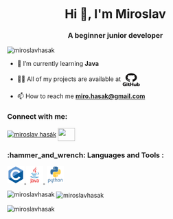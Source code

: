 <h1 align="center">Hi 👋, I'm Miroslav</h1>
<h3 align="center">A beginner junior developer</h3>


<p align="left"> <img src="https://komarev.com/ghpvc/?username=miroslavhasak&label=Profile%20views&color=0e75b6&style=flat" alt="miroslavhasak" /> </p>

- 🌱 I’m currently learning **Java**

- 👨‍💻 All of my projects are available at <a href="https://github.com/Miroslavhasak" target="blank"><img align="center" src="https://github.com/devicons/devicon/blob/master/icons/github/github-original-wordmark.svg" alt="miroslav hasák" height="30" width="40" /></a>

- 📫 How to reach me **miro.hasak@gmail.com**

<h3 align="left">Connect with me:</h3>
<p align="left">
<a href="https://linkedin.com/in/miroslav hasák" target="blank"><img align="center" src="https://raw.githubusercontent.com/rahuldkjain/github-profile-readme-generator/master/src/images/icons/Social/linked-in-alt.svg" alt="miroslav hasák" height="30" width="40" /></a>
<a href="mailto:miro.hasak@gmail.com" target="blank"><img align="center" src="https://logodix.com/logo/877390.png" height="30" width="40" /></a>
</p>

<h3 align="left">:hammer_and_wrench: Languages and Tools :</h3>
<p align="left"> <a href="https://www.cprogramming.com/" target="_blank" rel="noreferrer"> <img src="https://raw.githubusercontent.com/devicons/devicon/master/icons/c/c-original.svg" alt="c" width="40" height="40"/>
<img src="https://github.com/devicons/devicon/blob/master/icons/java/java-original-wordmark.svg" title="Java" alt="Java" width="40" height="40"/>&nbsp;</a> 
<img src="https://github.com/devicons/devicon/blob/master/icons/python/python-original-wordmark.svg" title="Java" alt="Java" width="40" height="40"/>&nbsp;</a> 
</p>

<p><img align="left" src="https://github-readme-stats.vercel.app/api/top-langs?username=miroslavhasak&show_icons=true&locale=en&layout=compact" alt="miroslavhasak" /></p>

<p>&nbsp;<img align="center" src="https://github-readme-stats.vercel.app/api?username=miroslavhasak&show_icons=true&locale=en" alt="miroslavhasak" /></p>

<p><img align="center" src="https://github-readme-streak-stats.herokuapp.com/?user=miroslavhasak&" alt="miroslavhasak" /></p>
